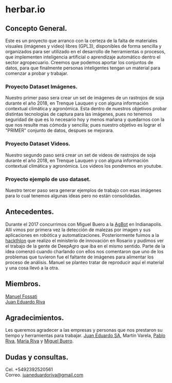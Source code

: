 # herbar.io  

## Concepto General.
Este es un proyecto que arranco con la certeza de la falta de materiales visuales (imágenes y video) libres (GPL3), disponibles de forma sencilla y organizados para ser utilizado en el desarrollo de herramientas o procesos, que implementen inteligencia artificial o aprendizaje automático dentro el sector agropecuario. Creemos que podemos aportar los conjuntos de datos, para que finalmente personas inteligentes tengan un material para comenzar a probar y trabajar.

### Proyecto Dataset Imágenes.
Nuestro primer paso sera crear un set de imágenes de un rastrojos de soja durante el año 2018, en Trenque Lauquen y con alguna información contextual climática y agronómica. Esta dentro de nuestros objetivos probar distintas tecnologías de captura para las imágenes, pues no tenemos seguridad de que es lo necesario hoy y menos mañana y quedarnos con la que nos resulte mas cómoda y sencilla; pues nuestro objetivo es lograr el "PRIMER" conjunto de datos, despues se mejorara.

### Proyecto Dataset Videos.
Nuestro segundo paso será crear un set de videos de rastrojos de soja durante el año 2018, en Trenque Lauquen y con alguna información contextual climática y agronómica. Los videos los pondremos en youtube.

### Proyecto ejemplo de uso dataset.
Nuestro tercer paso sera generar ejemplos de trabajo con esas imágenes para lo cual tenemos algunas ideas pero no están consolidadas.

## Antecedentes.
Durante el 2017 concurrimos con Miguel Buero a la [AgBot](http://www.agbot.ag/) en Indianapolis. Allí vimos por primera vez la detección de malezas por imagen y sus aplicaciones en robótica y automatizaciones. Posteriormente fuimos a la [hackthlon](http://desafiospublicos.argentina.gob.ar/desafios/ver/HackatonAgro) que realizo el ministerio de innovación en Rosario y pudimos ver el trabajo de la gente de DeepAgro que iba en el mismo sentido. Parte de la idea comenzó cuando charlando con ellos nos comentaron que uno de los problemas que tuvieron fue el faltante de imágenes para alimentar los proceso de análisis. Manuel se planteo tratar de reproducir aquí el material y una cosa llevó a la otra.

## Miembros.
[Manuel Fossati](https://www.linkedin.com/in/manuel-fossati-03026561/)  
[Juan Eduardo Riva](https://www.linkedin.com/in/juan-eduardo-riva/)

## Agradecimientos.
Les queremos agradecer a las empresas y personas que nos prestaron su tiempo y herramientas para trabajar. [Juan Eduardo SA](https://www.linkedin.com/company/juan-eduardo-sa/), Martín Varela, [Pablo Riva](https://www.linkedin.com/in/pablo-alfredo-riva/), [María Riva](https://www.linkedin.com/in/maria-riva-aa78245a/) y [Miguel Buero](https://www.linkedin.com/in/miguel-buero-35a8b6152/).

## Dudas y consultas.
Cel. +5492392520561  
Correo. [juaneduardoriva@gmail.com](juaneduarodirva@gmail.com)  

